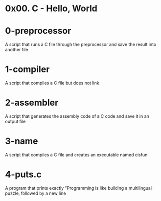 # 0x00. C - Hello, World

# 0-preprocessor
A script that runs a C file through the preprocessor and save the result into another file

# 1-compiler
A script that compiles a C file but does not link

# 2-assembler
A script that generates the assembly code of a C code and save it in an output file

# 3-name
A script that compiles a C file and creates an executable named cisfun

# 4-puts.c
A program that prints exactly "Programming is like building a multilingual puzzle, followed by a new line
